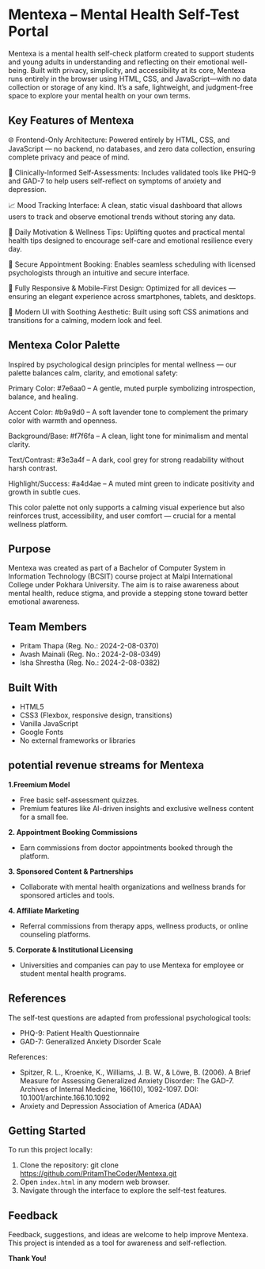 # Mentexa – Mental Health Self-Test Portal

Mentexa is a mental health self-check platform created to support students and young adults in understanding and reflecting on their emotional well-being.
Built with privacy, simplicity, and accessibility at its core, Mentexa runs entirely in the browser using HTML, CSS, and JavaScript—with no data collection or storage of any kind. It’s a safe, lightweight, and judgment-free space to explore your mental health on your own terms.

## Key Features of Mentexa
🌐 Frontend-Only Architecture:
Powered entirely by HTML, CSS, and JavaScript — no backend, no databases, and zero data collection, ensuring complete privacy and peace of mind.

🧠 Clinically-Informed Self-Assessments:
Includes validated tools like PHQ-9 and GAD-7 to help users self-reflect on symptoms of anxiety and depression.

📈 Mood Tracking Interface:
A clean, static visual dashboard that allows users to track and observe emotional trends without storing any data.

🌱 Daily Motivation & Wellness Tips:
Uplifting quotes and practical mental health tips designed to encourage self-care and emotional resilience every day.

📅 Secure Appointment Booking:
Enables seamless scheduling with licensed psychologists through an intuitive and secure interface.

📱 Fully Responsive & Mobile-First Design:
Optimized for all devices — ensuring an elegant experience across smartphones, tablets, and desktops.

🎨 Modern UI with Soothing Aesthetic:
Built using soft CSS animations and transitions for a calming, modern look and feel.

## Mentexa Color Palette
Inspired by psychological design principles for mental wellness — our palette balances calm, clarity, and emotional safety:

Primary Color: #7e6aa0 – A gentle, muted purple symbolizing introspection, balance, and healing.

Accent Color: #b9a9d0 – A soft lavender tone to complement the primary color with warmth and openness.

Background/Base: #f7f6fa – A clean, light tone for minimalism and mental clarity.

Text/Contrast: #3e3a4f – A dark, cool grey for strong readability without harsh contrast.

Highlight/Success: #a4d4ae – A muted mint green to indicate positivity and growth in subtle cues.

This color palette not only supports a calming visual experience but also reinforces trust, accessibility, and user comfort — crucial for a mental wellness platform.

## Purpose

Mentexa was created as part of a Bachelor of Computer System in Information Technology (BCSIT) course project at Malpi International College under Pokhara University. The aim is to raise awareness about mental health, reduce stigma, and provide a stepping stone toward better emotional awareness.

## Team Members

- Pritam Thapa (Reg. No.: 2024-2-08-0370)
- Avash Mainali (Reg. No.: 2024-2-08-0349)
- Isha Shrestha (Reg. No.: 2024-2-08-0382)

## Built With

- HTML5
- CSS3 (Flexbox, responsive design, transitions)
- Vanilla JavaScript
- Google Fonts
- No external frameworks or libraries

## potential revenue streams for Mentexa

**1.Freemium Model**
- Free basic self-assessment quizzes.
- Premium features like AI-driven insights and exclusive wellness content for a small fee.

**2. Appointment Booking Commissions**
- Earn commissions from doctor appointments booked through the platform.

**3. Sponsored Content & Partnerships**
- Collaborate with mental health organizations and wellness brands for sponsored articles and tools.

**4. Affiliate Marketing**
- Referral commissions from therapy apps, wellness products, or online counseling platforms.

**5. Corporate & Institutional Licensing**
- Universities and companies can pay to use Mentexa for employee or student mental health programs.

## References

The self-test questions are adapted from professional psychological tools:

- PHQ-9: Patient Health Questionnaire
- GAD-7: Generalized Anxiety Disorder Scale

References:
- Spitzer, R. L., Kroenke, K., Williams, J. B. W., & Löwe, B. (2006). A Brief Measure for Assessing Generalized Anxiety Disorder: The GAD-7. Archives of Internal Medicine, 166(10), 1092-1097. DOI: 10.1001/archinte.166.10.1092
- Anxiety and Depression Association of America (ADAA)

## Getting Started

To run this project locally:

1. Clone the repository: git clone https://github.com/PritamTheCoder/Mentexa.git
2. Open `index.html` in any modern web browser.
3. Navigate through the interface to explore the self-test features.

## Feedback

Feedback, suggestions, and ideas are welcome to help improve Mentexa. This project is intended as a tool for awareness and self-reflection. 

 **Thank You!**
